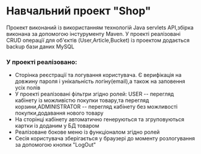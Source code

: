 # Навчальний проект "Shop"

<p>
Прокект виконаний із використанням технологій Java servlets API,збірка виконана за допомогою інстурументу Maven. У проекті реалізовані CRUD операції для об'єктів (User,Article,Bucket) із проектом додається backup бази даних MySQL
</p>

<h3> У проекті реалізовано:</h3>
<ul>
<li>Сторінка реєстрації та логування користувача. Є верифікація на довжину пароля і унікальність логіну(email),а також на заповення усіх полів</li>
<li>У проекті реалізовані фільтри згідно ролей: USER -- перегляд кабінету із можливістю покупки товару,та перегляд корзини,ADMINISTRATOR -- перегляд кабінету без можливості покупки,додавання нового товару</li>
<li>На сторінці кабінету автоматично генеруються та згруповуються картки із доданим у БД товаром</li>
<li>Реалізоване бокове меню із функціоналом згідно ролей</li>
<li>Сесія користувача зберігається у браузері до моменту розлогування за допомогою кнопки "LogOut"</li>
</ul>
